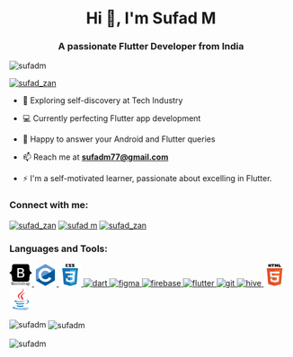 


<h1 align="center">Hi 👋, I'm Sufad M</h1>
<h3 align="center">A passionate Flutter Developer from India</h3>
<!-- <img align="right" alt="coding" width="400" src="">
 -->
<p align="left"> <img src="https://komarev.com/ghpvc/?username=sufadm&label=Profile%20views&color=0e75b6&style=flat" alt="sufadm" /> </p>

<p align="left"> <a href="https://twitter.com/sufad_zan" target="blank"><img src="https://img.shields.io/twitter/follow/sufad_zan?logo=twitter&style=for-the-badge" alt="sufad_zan" /></a> </p>

- 🔭 Exploring self-discovery at Tech Industry 

- 💻 Currently perfecting Flutter app development

- 💬  Happy to answer your Android and Flutter queries

- 📫 Reach me at **sufadm77@gmail.com**

- ⚡  I'm a self-motivated learner, passionate about excelling in Flutter.
<h3 align="left">Connect with me:</h3>
<p align="left">
<a href="https://twitter.com/sufad_zan" target="blank"><img align="center" src="https://raw.githubusercontent.com/rahuldkjain/github-profile-readme-generator/master/src/images/icons/Social/twitter.svg" alt="sufad_zan" height="30" width="40" /></a>
<a href="https://www.linkedin.com/in/sufad-m-b151a422a/" target="blank"><img align="center" src="https://raw.githubusercontent.com/rahuldkjain/github-profile-readme-generator/master/src/images/icons/Social/linked-in-alt.svg" alt="sufad m" height="30" width="40" /></a>
<a href="https://instagram.com/sufad_zan?igshid=OTJhZDVkZWE=" target="blank"><img align="center" src="https://raw.githubusercontent.com/rahuldkjain/github-profile-readme-generator/master/src/images/icons/Social/instagram.svg" alt="sufad_zan" height="30" width="40" /></a>
</p>

<h3 align="left">Languages and Tools:</h3>
<p align="left">  </a> <a href="https://getbootstrap.com" target="_blank" rel="noreferrer"> <img src="https://raw.githubusercontent.com/devicons/devicon/master/icons/bootstrap/bootstrap-plain-wordmark.svg" alt="bootstrap" width="40" height="40"/> </a> <a href="https://www.cprogramming.com/" target="_blank" rel="noreferrer"> <img src="https://raw.githubusercontent.com/devicons/devicon/master/icons/c/c-original.svg" alt="c" width="40" height="40"/> </a> <a href="https://www.w3schools.com/css/" target="_blank" rel="noreferrer"> <img src="https://raw.githubusercontent.com/devicons/devicon/master/icons/css3/css3-original-wordmark.svg" alt="css3" width="40" height="40"/> </a> <a href="https://dart.dev" target="_blank" rel="noreferrer"> <img src="https://www.vectorlogo.zone/logos/dartlang/dartlang-icon.svg" alt="dart" width="40" height="40"/> </a> <a href="https://www.figma.com/" target="_blank" rel="noreferrer"> <img src="https://www.vectorlogo.zone/logos/figma/figma-icon.svg" alt="figma" width="40" height="40"/> </a> <a href="https://firebase.google.com/" target="_blank" rel="noreferrer"> <img src="https://www.vectorlogo.zone/logos/firebase/firebase-icon.svg" alt="firebase" width="40" height="40"/> </a> <a href="https://flutter.dev" target="_blank" rel="noreferrer"> <img src="https://www.vectorlogo.zone/logos/flutterio/flutterio-icon.svg" alt="flutter" width="40" height="40"/> </a> <a href="https://git-scm.com/" target="_blank" rel="noreferrer"> <img src="https://www.vectorlogo.zone/logos/git-scm/git-scm-icon.svg" alt="git" width="40" height="40"/> </a> <a href="https://hive.apache.org/" target="_blank" rel="noreferrer"> <img src="https://www.vectorlogo.zone/logos/apache_hive/apache_hive-icon.svg" alt="hive" width="40" height="40"/> </a> <a href="https://www.w3.org/html/" target="_blank" rel="noreferrer"> <img src="https://raw.githubusercontent.com/devicons/devicon/master/icons/html5/html5-original-wordmark.svg" alt="html5" width="40" height="40"/> </a> <a href="https://www.java.com" target="_blank" rel="noreferrer"> <img src="https://raw.githubusercontent.com/devicons/devicon/master/icons/java/java-original.svg" alt="java" width="40" height="40"/> </a> </p>

<p><img align="left" src="https://github-readme-stats.vercel.app/api/top-langs?username=sufadm&show_icons=true&locale=en&layout=compact" alt="sufadm" /></p>

<p>&nbsp;<img align="center" src="https://github-readme-stats.vercel.app/api?username=sufadm&show_icons=true&locale=en" alt="sufadm" /></p>

<p><img align="center" src="https://github-readme-streak-stats.herokuapp.com/?user=sufadm&" alt="sufadm" /></p>
